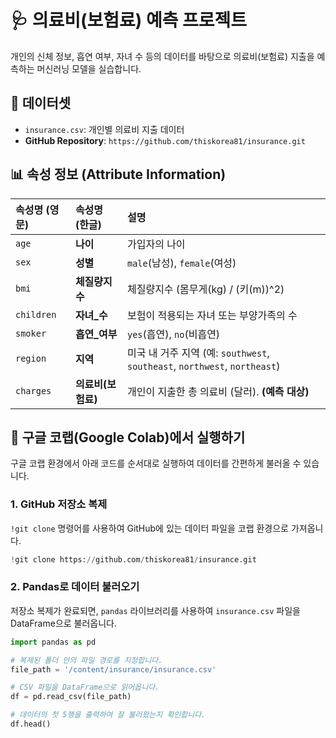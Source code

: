 # 🩺 의료비(보험료) 예측 프로젝트

개인의 신체 정보, 흡연 여부, 자녀 수 등의 데이터를 바탕으로 의료비(보험료) 지출을 예측하는 머신러닝 모델을 실습합니다.

## 📂 데이터셋

  - `insurance.csv`: 개인별 의료비 지출 데이터
  - **GitHub Repository**: `https://github.com/thiskorea81/insurance.git`

## 📊 속성 정보 (Attribute Information)

| 속성명 (영문) | 속성명 (한글) | 설명 |
| :--- | :--- | :--- |
| `age` | **나이** | 가입자의 나이 |
| `sex` | **성별** | `male`(남성), `female`(여성) |
| `bmi` | **체질량지수** | 체질량지수 (몸무게(kg) / (키(m))^2) |
| `children` | **자녀\_수** | 보험이 적용되는 자녀 또는 부양가족의 수 |
| `smoker` | **흡연\_여부** | `yes`(흡연), `no`(비흡연) |
| `region` | **지역** | 미국 내 거주 지역 (예: `southwest`, `southeast`, `northwest`, `northeast`) |
| `charges` | **의료비(보험료)** | 개인이 지출한 총 의료비 (달러). **(예측 대상)** |

## 🚀 구글 코랩(Google Colab)에서 실행하기

구글 코랩 환경에서 아래 코드를 순서대로 실행하여 데이터를 간편하게 불러올 수 있습니다.

### 1\. GitHub 저장소 복제

`!git clone` 명령어를 사용하여 GitHub에 있는 데이터 파일을 코랩 환경으로 가져옵니다.

```python
!git clone https://github.com/thiskorea81/insurance.git
```

### 2\. Pandas로 데이터 불러오기

저장소 복제가 완료되면, `pandas` 라이브러리를 사용하여 `insurance.csv` 파일을 DataFrame으로 불러옵니다.

```python
import pandas as pd

# 복제된 폴더 안의 파일 경로를 지정합니다.
file_path = '/content/insurance/insurance.csv'

# CSV 파일을 DataFrame으로 읽어옵니다.
df = pd.read_csv(file_path)

# 데이터의 첫 5행을 출력하여 잘 불러왔는지 확인합니다.
df.head()
```

